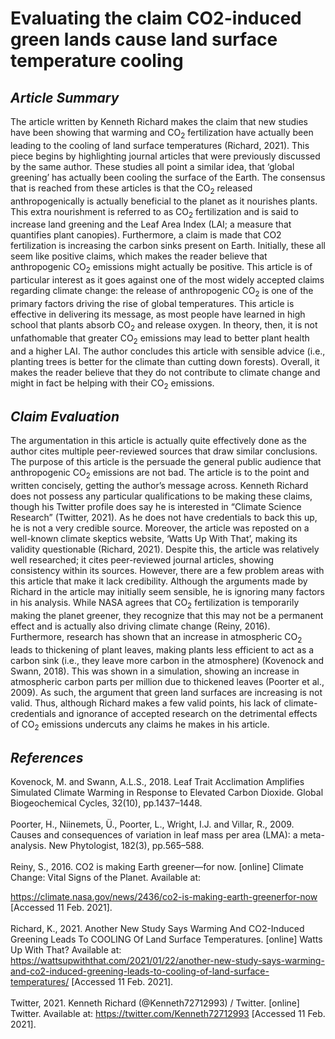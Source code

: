 # Evaluating the claim CO2-induced green lands cause land surface temperature cooling
## *Article Summary*
The article written by Kenneth Richard makes the claim that new studies have been showing that warming and CO<sub>2</sub> fertilization have actually been leading to the cooling of land surface temperatures (Richard, 2021). This piece begins by highlighting journal articles that were previously discussed by the same author. These studies all point a similar idea, that ‘global greening’ has actually been cooling the surface of the Earth. The consensus that is reached from these articles is that the CO<sub>2</sub> released anthropogenically is actually beneficial to the planet as it nourishes plants. This extra nourishment is referred to as CO<sub>2</sub> fertilization and is said to increase land greening and the Leaf Area Index (LAI; a measure that quantifies plant canopies). Furthermore, a claim is made that CO2 fertilization is increasing the carbon sinks present on Earth. Initially, these all seem like positive claims, which makes the reader believe that anthropogenic CO<sub>2</sub> emissions might actually be positive. This article is of particular interest as it goes against one of the most widely accepted claims regarding climate change: the release of anthropogenic CO<sub>2</sub> is one of the primary factors driving the rise of global temperatures. This article is effective in delivering its message, as most people have learned in high school that plants absorb CO<sub>2</sub> and release oxygen. In theory, then, it is not unfathomable that greater CO<sub>2</sub> emissions may lead to better plant health and a higher LAI. The author concludes this article with sensible advice (i.e., planting trees is better for the climate than cutting down forests). Overall, it makes the reader believe that they do not contribute to climate change and might in fact be helping with their CO<sub>2</sub> emissions. 
## *Claim Evaluation*
The argumentation in this article is actually quite effectively done as the author cites multiple peer-reviewed sources that draw similar conclusions. The purpose of this article is the persuade the general public audience that anthropogenic CO<sub>2</sub> emissions are not bad. The article is to the point and written concisely, getting the author’s message across. Kenneth Richard does not possess any particular qualifications to be making these claims, though his Twitter profile does say he is interested in “Climate Science Research” (Twitter, 2021). As he does not have credentials to back this up, he is not a very credible source. Moreover, the article was reposted on a well-known climate skeptics website, ‘Watts Up With That’, making its validity questionable (Richard, 2021). Despite this, the article was relatively well researched; it cites peer-reviewed journal articles, showing consistency within its sources. However, there are a few problem areas with this article that make it lack credibility. Although the arguments made by Richard in the article may initially seem sensible, he is ignoring many factors in his analysis. While NASA agrees that CO<sub>2</sub> fertilization is temporarily making the planet greener, they recognize that this may not be a permanent effect and is actually also driving climate change (Reiny, 2016). Furthermore, research has shown that an increase in atmospheric CO<sub>2</sub> leads to thickening of plant leaves, making plants less efficient to act as a carbon sink (i.e., they leave more carbon in the atmosphere) (Kovenock and Swann, 2018). This was shown in a simulation, showing an increase in atmospheric carbon parts per million due to thickened leaves (Poorter et al., 2009). As such, the argument that green land surfaces are increasing is not valid. Thus, although Richard makes a few valid points, his lack of climate-credentials and ignorance of accepted research on the detrimental effects of CO<sub>2</sub> emissions undercuts any claims he makes in his article. 
## *References* 
Kovenock, M. and Swann, A.L.S., 2018. Leaf Trait Acclimation Amplifies Simulated Climate Warming in Response to Elevated Carbon Dioxide. Global Biogeochemical Cycles, 32(10), pp.1437–1448.
<br><br>
Poorter, H., Niinemets, Ü., Poorter, L., Wright, I.J. and Villar, R., 2009. Causes and consequences of variation in leaf mass per area (LMA): a meta-analysis. New Phytologist, 182(3), pp.565–588.
<br><br>
Reiny, S., 2016. CO2 is making Earth greener—for now. [online] Climate Change: Vital Signs of the Planet. Available at: <div style="display: inline"><https://climate.nasa.gov/news/2436/co2-is-making-earth-greenerfor-now></div> [Accessed 11 Feb. 2021].
<br><br>
Richard, K., 2021. Another New Study Says Warming And CO2-Induced Greening Leads To COOLING Of Land Surface Temperatures. [online] Watts Up With That? Available at: <https://wattsupwiththat.com/2021/01/22/another-new-study-says-warming-and-co2-induced-greening-leads-to-cooling-of-land-surface-temperatures/> [Accessed 11 Feb. 2021].
<br><br>
Twitter, 2021. Kenneth Richard (@Kenneth72712993) / Twitter. [online] Twitter. Available at: <https://twitter.com/Kenneth72712993> [Accessed 11 Feb. 2021].
